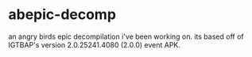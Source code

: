 # abepic-decomp
an angry birds epic decompilation i've been working on. its based off of IGTBAP's version 2.0.25241.4080 (2.0.0) event APK.
